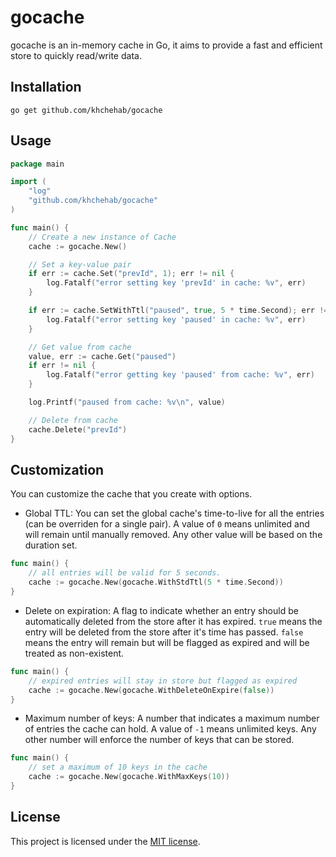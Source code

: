 # gocache

gocache is an in-memory cache in Go, it aims to provide a fast and efficient store to quickly read/write data.

## Installation

```shell
go get github.com/khchehab/gocache
```

## Usage

```go
package main

import (
    "log"
    "github.com/khchehab/gocache"
)

func main() {
    // Create a new instance of Cache
    cache := gocache.New()

    // Set a key-value pair
    if err := cache.Set("prevId", 1); err != nil {
        log.Fatalf("error setting key 'prevId' in cache: %v", err)
    }

    if err := cache.SetWithTtl("paused", true, 5 * time.Second); err != nil {
        log.Fatalf("error setting key 'paused' in cache: %v", err)
    }

    // Get value from cache
    value, err := cache.Get("paused")
    if err != nil {
        log.Fatalf("error getting key 'paused' from cache: %v", err)
    }

    log.Printf("paused from cache: %v\n", value)

    // Delete from cache
    cache.Delete("prevId")
}
```

## Customization

You can customize the cache that you create with options.
- Global TTL: You can set the global cache's time-to-live for all the entries (can be overriden for a single pair). A value of `0` means unlimited and will remain until manually removed. Any other value will be based on the duration set.

```go
func main() {
    // all entries will be valid for 5 seconds.
    cache := gocache.New(gocache.WithStdTtl(5 * time.Second))
}
```

- Delete on expiration: A flag to indicate whether an entry should be automatically deleted from the store after it has expired. `true` means the entry will be deleted from the store after it's time has passed. `false` means the entry will remain but will be flagged as expired and will be treated as non-existent.

```go
func main() {
    // expired entries will stay in store but flagged as expired
    cache := gocache.New(gocache.WithDeleteOnExpire(false))
}
```

- Maximum number of keys: A number that indicates a maximum number of entries the cache can hold. A value of `-1` means unlimited keys. Any other number will enforce the number of keys that can be stored.

```go
func main() {
    // set a maximum of 10 keys in the cache
    cache := gocache.New(gocache.WithMaxKeys(10))
}
```

## License

This project is licensed under the [MIT license](LICENSE).
